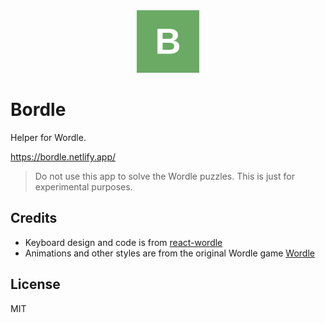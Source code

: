 <!-- add logo -->
<div align="center">
    <img src="./public/logo.png"  alt="logo" style="width:100px;height:100px;"/>
</div>

# Bordle

Helper for Wordle.

https://bordle.netlify.app/

> Do not use this app to solve the Wordle puzzles. This is just for experimental purposes.

## Credits

- Keyboard design and code is from [react-wordle](https://github.com/cwackerfuss/react-wordle)
- Animations and other styles are from the original Wordle game [Wordle](https://www.nytimes.com/games/wordle/index.html)

## License

MIT
